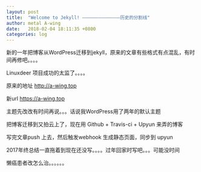 ```yaml
---
layout: post
title:  "Welcome to Jekyll! ——————————————历史的分割线"
author: metal A-wing
date:   2018-02-04 18:11:35 +0800
categories: log
---
```

新的一年把博客从WordPress迁移到jekyll，原来的文章有些格式有点混乱，有时间再修吧。。。。

Linuxdeer 项目成功的太监了。。。。

原来的地址 http://a-wing.top

新url https://a-wing.top

主题先改改有时间再说。。。话说我WordPress用了两年的默认主题

把博客迁移到又拍云上了，现在用 Github + Travis-ci + Upyun 来弄的博客

写完文章push 上去，然后触发webhook 生成静态页面，同步到 upyun

2017年终总结一直拖着到现在还没写。。。。过年回家时写吧。。。可能没时间

懒癌患者改怎么治。。。。。。
